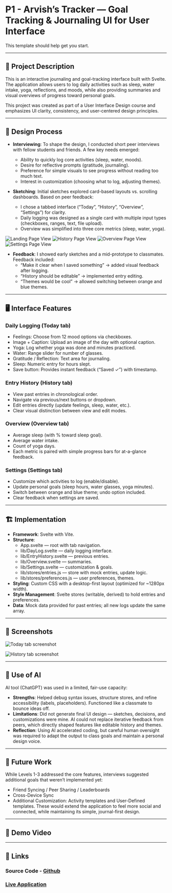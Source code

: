 # P1 - Arvish’s Tracker — Goal Tracking & Journaling UI for User Interface

This template should help get you start.

---

## 📖 Project Description

This is an interactive journaling and goal-tracking interface built with Svelte. The application allows users to log daily activities such as sleep, water intake, yoga, reflections, and moods, while also providing summaries and visual overviews of progress toward personal goals.

This project was created as part of a User Interface Design course and emphasizes UI clarity, consistency, and user-centered design principles.

---

## 📝 Design Process

- **Interviewing**:
To shape the design, I conducted short peer interviews with fellow students and friends. A few key needs emerged:
  - Ability to quickly log core activities (sleep, water, moods).
  - Desire for reflective prompts (gratitude, journaling).
  - Preference for simple visuals to see progress without reading too much text.
  - Interest in customization (choosing what to log, adjusting themes).

- **Sketching**:
Initial sketches explored card-based layouts vs. scrolling dashboards. Based on peer feedback:
  - I chose a tabbed interface (“Today”, “History”, “Overview”, “Settings”) for clarity.
  - Daily logging was designed as a single card with multiple input types (checkboxes, ranges, text, file upload).
  - Overview was simplified into three core metrics (sleep, water, yoga).

![Landing Page View](assets/p1-design-d0.png)
![History Page View](assets/p1-design-d1.png)
![Overview Page View](assets/p1-design-d2.png)
![Settings Page View](assets/p1-design-d3.png)

- **Feedback**:
I showed early sketches and a mid-prototype to classmates. Feedback included:
  - “Make it clear when I saved something” → added visual feedback after logging.
  - “History should be editable” → implemented entry editing.
  - “Themes would be cool” → allowed switching between orange and blue themes.

---

## 🖥️ Interface Features

### Daily Logging (Today tab)

- Feelings: Choose from 12 mood options via checkboxes.
- Image + Caption: Upload an image of the day with optional caption.
- Yoga: Log whether yoga was done and minutes practiced.
- Water: Range slider for number of glasses.
- Gratitude / Reflection: Text area for journaling.
- Sleep: Numeric entry for hours slept.
- Save button: Provides instant feedback (“Saved ✓”) with timestamp.

### Entry History (History tab)

- View past entries in chronological order.
- Navigate via previous/next buttons or dropdown.
- Edit entries directly (update feelings, sleep, water, etc.).
- Clear visual distinction between view and edit modes.

### Overview (Overview tab)

- Average sleep (with % toward sleep goal).
- Average water intake.
- Count of yoga days.
- Each metric is paired with simple progress bars for at-a-glance feedback.

### Settings (Settings tab)

- Customize which activities to log (enable/disable).
- Update personal goals (sleep hours, water glasses, yoga minutes).
- Switch between orange and blue theme; undo option included.
- Clear feedback when settings are saved.

---

## 🏗️ Implementation

- **Framework**: Svelte with Vite.
- **Structure**:
  - App.svelte — root with tab navigation.
  - lib/DayLog.svelte — daily logging interface.
  - lib/EntryHistory.svelte — previous entries.
  - lib/Overview.svelte — summaries.
  - lib/Settings.svelte — customization & goals.
  - lib/stores/entries.js — store with mock entries, update logic.
  - lib/stores/preferences.js — user preferences, themes.
- **Styling**: Custom CSS with a desktop-first layout (optimized for ~1280px width).
- **Style Management**: Svelte stores (writable, derived) to hold entries and preferences.
- **Data**: Mock data provided for past entries; all new logs update the same array.

---

## 📸 Screenshots

![Today tab screenshot](assets/image-2.png)

![History tab screenshot](assets/image-1.png)

---

## 🤖 Use of AI
AI tool (ChatGPT) was used in a limited, fair-use capacity:
- **Strengths**: Helped debug syntax issues, structure stores, and refine accessibility (labels, placeholders). Functioned like a classmate to bounce ideas off.
- **Limitations**: Did not generate final UI design — sketches, decisions, and customizations were mine. AI could not replace iterative feedback from peers, which directly shaped features like editable history and themes.
- **Reflection**: Using AI accelerated coding, but careful human oversight was required to adapt the output to class goals and maintain a personal design voice.

---

## 🔮 Future Work
While Levels 1-3 addressed the core features, interviews suggested additional goals that weren’t implemented yet:
- Friend Syncing / Peer Sharing / Leaderboards
- Cross-Device Sync
- Additional Customization: Activity templates and User-Defined templates.
These would extend the application to feel more social and connected, while maintaining its simple, journal-first design.

--- 

## 🎥 Demo Video

---

## 🔗 Links

### Source Code - [Github](https://github.com/arvish/ui_project_1)
### [Live Application](https://eloquent-caramel-5ff110.netlify.app/)
